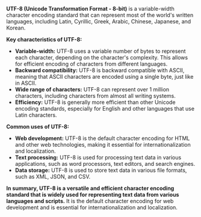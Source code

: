 **UTF-8 (Unicode Transformation Format - 8-bit)** is a variable-width character encoding standard that can represent most of the world's written languages, including Latin, Cyrillic, Greek, Arabic, Chinese, Japanese, and Korean.

**Key characteristics of UTF-8:**

- **Variable-width:** UTF-8 uses a variable number of bytes to represent each character, depending on the character's complexity. This allows for efficient encoding of characters from different languages.
- **Backward compatibility:** UTF-8 is backward compatible with ASCII, meaning that ASCII characters are encoded using a single byte, just like in ASCII.
- **Wide range of characters:** UTF-8 can represent over 1 million characters, including characters from almost all writing systems.
- **Efficiency:** UTF-8 is generally more efficient than other Unicode encoding standards, especially for English and other languages that use Latin characters.

**Common uses of UTF-8:**

- **Web development:** UTF-8 is the default character encoding for HTML and other web technologies, making it essential for internationalization and localization.
- **Text processing:** UTF-8 is used for processing text data in various applications, such as word processors, text editors, and search engines.
- **Data storage:** UTF-8 is used to store text data in various file formats, such as XML, JSON, and CSV.

**In summary, UTF-8 is a versatile and efficient character encoding standard that is widely used for representing text data from various languages and scripts.** It is the default character encoding for web development and is essential for internationalization and localization.